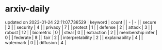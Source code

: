# arxiv-daily
updated on 2023-01-24 22:11:07.738529
| keyword | count |
| - | - |
| secure | 2 |
| security | 4 |
| privacy | 7 |
| protect | 1 |
| defense | 2 |
| attack | 3 |
| robust | 12 |
| biometric | 0 |
| steal | 0 |
| extraction | 2 |
| membership infer | 0 |
| federate | 8 |
| fair | 2 |
| interpretability | 2 |
| explainability | 4 |
| watermark | 0 |
| diffusion | 4 |
